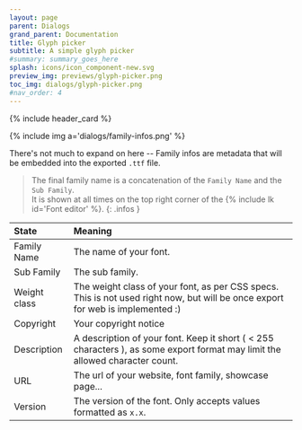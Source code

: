 ```yaml
---
layout: page
parent: Dialogs
grand_parent: Documentation
title: Glyph picker
subtitle: A simple glyph picker
#summary: summary_goes_here
splash: icons/icon_component-new.svg
preview_img: previews/glyph-picker.png
toc_img: dialogs/glyph-picker.png
#nav_order: 4
---
```


{% include header_card %}

{% include img a='dialogs/family-infos.png' %}

There's not much to expand on here -- Family infos are metadata that will be embedded into the exported `.ttf` file.

>The final family name is a concatenation of the `Family Name` and the `Sub Family`.  
>It is shown at all times on the top right corner of the {% include lk id='Font editor' %}.
{: .infos }

| State       | Meaning          |
|:-------------|:------------------|
| Family Name | The name of your font. |
| Sub Family | The sub family. |
| Weight class | The weight class of your font, as per CSS specs. This is not used right now, but will be once export for web is implemented :) |
| Copyright | Your copyright notice |
| Description | A description of your font. Keep it short ( < 255 characters ), as some export format may limit the allowed character count. |
| URL | The url of your website, font family, showcase page... |
| Version | The version of the font. Only accepts values formatted as `x.x`. |
